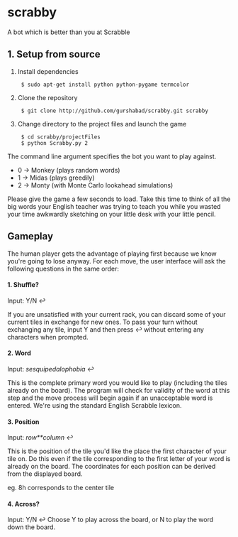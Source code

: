 # scrabby
A bot which is better than you at Scrabble


## 1. Setup from source
1. Install dependencies

        
        $ sudo apt-get install python python-pygame termcolor
        
    
2. Clone the repository

        
        $ git clone http://github.com/gurshabad/scrabby.git scrabby
        
        
3. Change directory to the project files and launch the game

        
        $ cd scrabby/projectFiles
        $ python Scrabby.py 2

The command line argument specifies the bot you want to play against.

* 0 -> Monkey (plays random words)
* 1 -> Midas (plays greedily)
* 2 -> Monty (with Monte Carlo lookahead simulations)

Please give the game a few seconds to load. Take this time to think of all the big words your English teacher was trying to teach you while you wasted your time awkwardly sketching on your little desk with your little pencil.

## Gameplay
The human player gets the advantage of playing first because we know you're going to lose anyway. For each move, the user interface will ask the following questions in the same order:

#### 1. Shuffle?
Input: Y/N ↩

If you are unsatisfied with your current rack, you can discard some of your current tiles in exchange for new ones. To pass your turn without exchanging any tile, input Y and then press ↩ without entering any characters when prompted.

#### 2. Word
Input: *sesquipedalophobia* ↩

This is the complete primary word you would like to play (including the tiles already on the board). The program will check for validity of the word at this step and the move process will begin again if an unacceptable word is entered. We're using the standard English Scrabble lexicon.

#### 3. Position
Input: *row**column* ↩

This is the position of the tile you'd like the place the first character of your tile on. Do this even if the tile corresponding to the first letter of your word is already on the board. The coordinates for each position can be derived from the displayed board.

eg. 8h corresponds to the center tile

#### 4. Across?
Input: Y/N ↩
Choose Y to play across the board, or N to play the word down the board.
